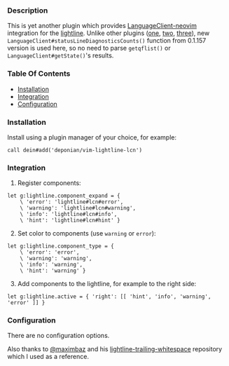 ### Description

This is yet another plugin which provides [LanguageClient-neovim](https://github.com/autozimu/LanguageClient-neovim) integration for the [lightline](https://github.com/itchyny/lightline.vim). Unlike other plugins ([one](https://github.com/Palpatineli/lightline-lsc-nvim), [two](https://github.com/solderneer/lightline-languageclient), [three](https://github.com/takiyu/lightline-languageclient.vim)), new `LanguageClient#statusLineDiagnosticsCounts()` function from 0.1.157 version is used here, so no need to parse `getqflist()` or `LanguageClient#getState()`'s results.

### Table Of Contents

- [Installation](#installation)
- [Integration](#integration)
- [Configuration](#configuration)

### Installation

Install using a plugin manager of your choice, for example:

```viml
call dein#add('deponian/vim-lightline-lcn')
```

### Integration

1. Register components:

```viml
let g:lightline.component_expand = {
    \ 'error': 'lightline#lcn#error',
    \ 'warning': 'lightline#lcn#warning',
    \ 'info': 'lightline#lcn#info',
    \ 'hint': 'lightline#lcn#hint' }
```

2. Set color to components (use `warning` or `error`):

```viml
let g:lightline.component_type = {
    \ 'error': 'error',
    \ 'warning': 'warning',
    \ 'info': 'warning',
    \ 'hint': 'warning' }
```

3. Add components to the lightline, for example to the right side:

```viml
let g:lightline.active = { 'right': [[ 'hint', 'info', 'warning', 'error' ]] }
```

### Configuration

There are no configuration options.

Also thanks to [@maximbaz](https://github.com/maximbaz) and his [lightline-trailing-whitespace](https://github.com/maximbaz/lightline-trailing-whitespace) repository which I used as a reference.
